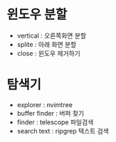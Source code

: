 # 윈도우 분할
- <Control-window> vertical : 오른쪽화면 분할
- <C-w> splite : 아래 화면 분할
- <C-w> close : 윈도우 제거하기

# 탐색기
- <leader> explorer : nvimtree  
- <leader> buffer finder : 버퍼 찾기 
- <leader> finder : telescope 파일검색
- <leader> search text : ripgrep 텍스트 검색

